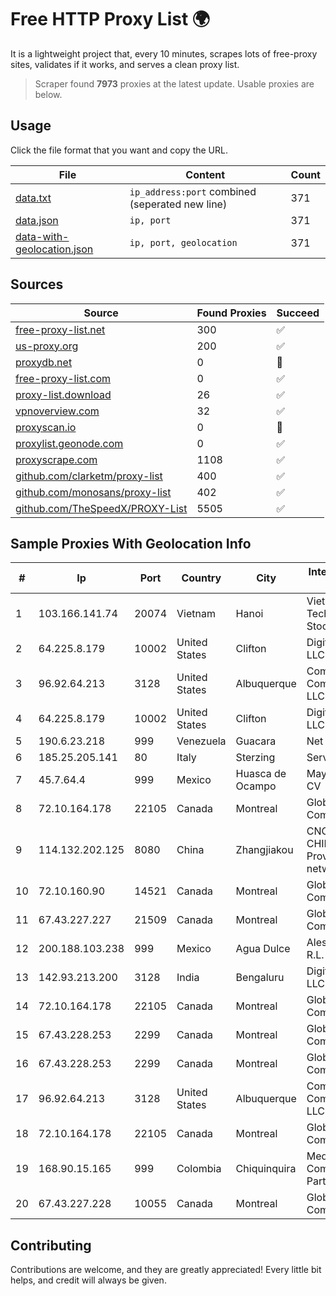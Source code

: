 
# Free HTTP Proxy List 🌍

It is a lightweight project that, every 10 minutes, scrapes lots of free-proxy sites, validates if it works, and serves a clean proxy list.


> Scraper found **7973** proxies at the latest update. Usable proxies are below.

## Usage

Click the file format that you want and copy the URL.


|File|Content|Count|
|----|-------|-----|
|[data.txt](https://raw.githubusercontent.com/themiralay/Proxy-List-World/master/data.txt)|`ip_address:port` combined (seperated new line)|371|
|[data.json](https://raw.githubusercontent.com/themiralay/Proxy-List-World/master/data.json)|`ip, port`|371|
|[data-with-geolocation.json](https://raw.githubusercontent.com/themiralay/Proxy-List-World/master/data-with-geolocation.json)|`ip, port, geolocation`|371|

## Sources

|Source|Found Proxies|Succeed|
|------|-------------|-------|
|[free-proxy-list.net](https://free-proxy-list.net)|300|✅|
|[us-proxy.org](https://www.us-proxy.org)|200|✅|
|[proxydb.net](http://proxydb.net)|0|🚫|
|[free-proxy-list.com](https://free-proxy-list.com/?page=&port=&type%5B%5D=http&type%5B%5D=https&up_time=0&search=Search)|0|✅|
|[proxy-list.download](https://www.proxy-list.download/HTTP)|26|✅|
|[vpnoverview.com](https://vpnoverview.com/privacy/anonymous-browsing/free-proxy-servers)|32|✅|
|[proxyscan.io](https://www.proxyscan.io)|0|🚫|
|[proxylist.geonode.com](https://proxylist.geonode.com/api/proxy-list?limit=300&page=1&sort_by=lastChecked&sort_type=desc&protocols=http,https)|0|✅|
|[proxyscrape.com](https://api.proxyscrape.com/v2/?request=displayproxies&protocol=http&timeout=10000&country=all&ssl=all&anonymity=all)|1108|✅|
|[github.com/clarketm/proxy-list](https://raw.githubusercontent.com/clarketm/proxy-list/master/proxy-list-raw.txt)|400|✅|
|[github.com/monosans/proxy-list](https://raw.githubusercontent.com/monosans/proxy-list/main/proxies/http.txt)|402|✅|
|[github.com/TheSpeedX/PROXY-List](https://raw.githubusercontent.com/TheSpeedX/PROXY-List/master/http.txt)|5505|✅|


## Sample Proxies With Geolocation Info

|#|Ip|Port|Country|City|Internet Service Provider|
|-|--|----|-------|----|-------------------------|
|1|103.166.141.74|20074|Vietnam|Hanoi|Viet NAM Cloud Technology Joint Stock Company|
|2|64.225.8.179|10002|United States|Clifton|DigitalOcean, LLC|
|3|96.92.64.213|3128|United States|Albuquerque|Comcast Cable Communications, LLC|
|4|64.225.8.179|10002|United States|Clifton|DigitalOcean, LLC|
|5|190.6.23.218|999|Venezuela|Guacara|Net Uno|
|6|185.25.205.141|80|Italy|Sterzing|Servereasy Italy|
|7|45.7.64.4|999|Mexico|Huasca de Ocampo|Maysnet SA De CV|
|8|72.10.164.178|22105|Canada|Montreal|GloboTech Communications|
|9|114.132.202.125|8080|China|Zhangjiakou|CNC Group CHINA169 Hebei Province network|
|10|72.10.160.90|14521|Canada|Montreal|GloboTech Communications|
|11|67.43.227.227|21509|Canada|Montreal|GloboTech Communications|
|12|200.188.103.238|999|Mexico|Agua Dulce|Alestra, S. de R.L. de C.V.|
|13|142.93.213.200|3128|India|Bengaluru|DigitalOcean, LLC|
|14|72.10.164.178|22105|Canada|Montreal|GloboTech Communications|
|15|67.43.228.253|2299|Canada|Montreal|GloboTech Communications|
|16|67.43.228.253|2299|Canada|Montreal|GloboTech Communications|
|17|96.92.64.213|3128|United States|Albuquerque|Comcast Cable Communications, LLC|
|18|72.10.164.178|22105|Canada|Montreal|GloboTech Communications|
|19|168.90.15.165|999|Colombia|Chiquinquira|Media Commerce Partners S.A|
|20|67.43.227.228|10055|Canada|Montreal|GloboTech Communications|



## Contributing

Contributions are welcome, and they are greatly appreciated! Every
little bit helps, and credit will always be given.

